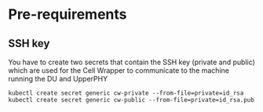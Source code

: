 # Pre-requirements
## SSH key
You have to create two secrets that contain the SSH key (private and public) which are used for the Cell Wrapper to communicate to the machine running the DU and UpperPHY
```
kubectl create secret generic cw-private --from-file=private=id_rsa
kubectl create secret generic cw-public --from-file=private=id_rsa.pub
```
